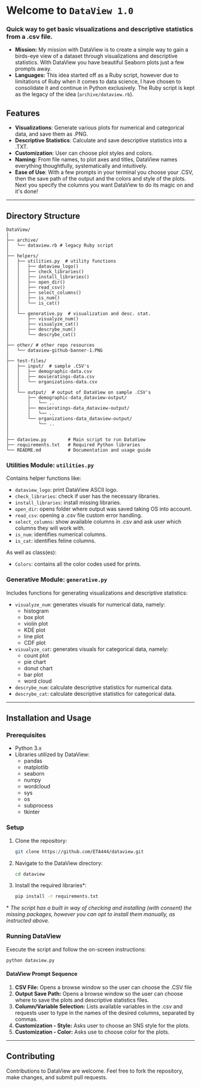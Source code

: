 # Welcome to `DataView 1.0`
### Quick way to get basic visualizations and descriptive statistics from a .csv file.

- **Mission:** My mission with DataView is to create a simple way to gain a birds-eye view of a dataset through visualizations and descriptive statistics. With DataView you have beautiful Seaborn plots just a few prompts away.
- **Languages:** This idea started off as a Ruby script, however due to limitations of Ruby when it comes to data science, I have chosen to consolidate it and continue in Python exclusively. The Ruby script is kept as the legacy of the idea (`archive/dataview.rb`).

## Features

- **Visualizations**: Generate various plots for numerical and categorical data, and save them as .PNG.
- **Descriptive Statistics**: Calculate and save descriptive statistics into a .TXT.
- **Customization**: User can choose plot styles and colors.
- **Naming:** From file names, to plot axes and titles, DataView names everything thoughtfully, systematically and intuitively.
- **Ease of Use**: With a few prompts in your terminal you choose your .CSV, then the save path of the output and the colors and style of the plots. Next you specify the columns you want DataView to do its magic on and it's done!

---
## Directory Structure

```
DataView/
│
├── archive/
│   └── dataview.rb # legacy Ruby script
│
├── helpers/
│   ├── utilities.py  # utility functions
│   │   ├── dataview_logo()
│   │   ├── check_libraries()
│   │   ├── install_libraries()
│   │   ├── open_dir()
│   │   ├── read_csv()
│   │   ├── select_columns()
│   │   ├── is_num()
│   │   └── is_cat()
│   │
│   └── generative.py  # visualization and desc. stat.
│       ├── visualyze_num()
│       ├── visualyze_cat()
│       ├── descrybe_num()
│       └── descrybe_cat()
│
├── other/ # other repo resources
│   └── dataview-github-banner-1.PNG 
│
├── test-files/
│   ├── input/  # sample .CSV's
│   │   ├── demographic-data.csv
│   │   ├── movieratings-data.csv
│   │   └── organizations-data.csv
│   │
│   └── output/  # output of DataView on sample .CSV's
│       ├── demographic-data_dataview-output/
│       │   └── ..
│       ├── movieratings-data_dataview-output/
│       │   └── ..
│       └── organizations-data_dataview-output/
│           └── ..
│
│
├── dataview.py        # Main script to run DataView
├── requirements.txt   # Required Python libraries
└── README.md          # Documentation and usage guide

```

### Utilities Module: `utilities.py`
Contains helper functions like: 
- `dataview_logo`: print DataView ASCII logo.
- `check_libraries`: check if user has the necessary libraries.
- `install_libraries`: install missing libraries.
- `open_dir`: opens folder where output was saved taking OS into account.
- `read_csv`: opening a .csv file custom error handling.
- `select_columns`: show available columns in .csv and ask user which columns they will work with.
- `is_num`: identifies numerical columns.
- `is_cat`: identifies feline columns.

As well as class(es):
- `Colors`: contains all the color codes used for prints.

### Generative Module: `generative.py`
Includes functions for generating visualizations and descriptive statistics:
- `visualyze_num`: generates visuals for numerical data, namely:
	- histogram
	- box plot
	- violin plot
	- KDE plot
	- line plot
	- CDF plot
- `visualyze_cat`: generates visuals for categorical data, namely:
	- count plot
	- pie chart
	- donut chart
	- bar plot
	- word cloud
- `descrybe_num`: calculate descriptive statistics for numerical data.
- `descrybe_cat`: calculate descriptive statistics for categorical data.

---
## Installation and Usage

### Prerequisites
- Python 3.x
- Libraries utilized by DataView:
	- pandas
	- matplotlib
	- seaborn
	- numpy
	- wordcloud
	- sys
	- os
	- subprocess
	- tkinter

### Setup
1. Clone the repository:
   ``` bash
   git clone https://github.com/ETA444/dataview.git
   ```
2. Navigate to the DataView directory:
   ```bash
   cd dataview
   ```
3. Install the required libraries*:
   ```bash
   pip install -r requirements.txt
   ```
\* *The script has a built in way of checking and installing (with consent) the missing packages, however you can opt to install them manually, as instructed above.*
### Running DataView
Execute the script and follow the on-screen instructions:
```bash
python dataview.py
```

#### DataView Prompt Sequence
1.  **CSV File:** Opens a browse window so the user can choose the .CSV file
2. **Output Save Path:** Opens a browse window so the user can choose where to save the plots and descriptive statistics files.
3. **Column/Variable Selection:** Lists available variables in the .csv and requests user to type in the names of the desired columns, separated by commas.
4. **Customization - Style:** Asks user to choose an SNS style for the plots.
5. **Customization - Color:** Asks use to choose color for the plots.

---
## Contributing
Contributions to DataView are welcome. Feel free to fork the repository, make changes, and submit pull requests.

